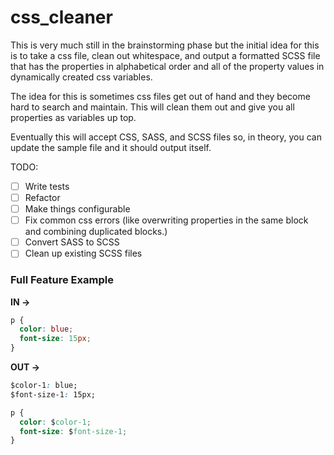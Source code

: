 # css_cleaner

This is very much still in the brainstorming phase but the initial idea for this is to take a css file, clean out whitespace, and output a formatted SCSS file that has the properties in alphabetical order and all of the property values in dynamically created css variables.

The idea for this is sometimes css files get out of hand and they become hard to search and maintain. This will clean them out and give you all properties as variables up top.

Eventually this will accept CSS, SASS, and SCSS files so, in theory, you can update the sample file and it should output itself.

TODO:

- [ ] Write tests
- [ ] Refactor
- [ ] Make things configurable
- [ ] Fix common css errors (like overwriting properties in the same block and combining duplicated blocks.)
- [ ] Convert SASS to SCSS
- [ ] Clean up existing SCSS files

### Full Feature Example

**IN ->**
```css     
p {
  color: blue;
  font-size: 15px;
}
```

**OUT ->**
```css
$color-1: blue;
$font-size-1: 15px;

p {
  color: $color-1;
  font-size: $font-size-1;
}
```
